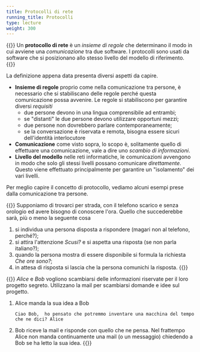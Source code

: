 ```yaml
---
title: Protocolli di rete
running_title: Protocolli
type: lecture
weight: 300
---
```


{{<def title="Protocollo">}}
Un **protocollo di rete** è un *insieme di regole* che determinano il modo in cui avviene una
*comunicazione* tra due software. I protocolli sono usati da software che si posizionano allo
stesso livello del modello di riferimento.
{{</def>}}

La definizione appena data presenta diversi aspetti da capire.
* **Insieme di regole** proprio come nella comunicazione tra persone, è necessario che si
stabiliscano delle regole perché questa comunicazione possa avvenire. Le regole si stabiliscono
per garantire diversi *requisiti*
    * due persone devono in una lingua comprensibile ad entrambi;
    * se "distanti" le due persone devono utilizzare opportuni mezzi;
    * due persone non dovrebbero parlare contemporaneamente;
    * se la conversazione è riservata e remota, bisogna essere sicuri dell'identità interlocutore
* **Comunicazione** come visto sopra, lo scopo è, solitamente quello di effettuare una comunicazione,
vale a dire uno *scambio di informazioni*.
* **Livello del modello** nelle reti informatiche, le comunicazioni avvengono in modo che solo
gli stessi livelli possano comunicare *direttamente*. Questo viene effettuato principalmente per
garantire un "isolamento" dei vari livelli.

Per meglio capire il concetto di protocollo, vediamo alcuni esempi prese dalla comunicazione tra
persone.

{{<example title="Che ore sono?">}}
Supponiamo di trovarci per strada, con il telefono scarico e senza orologio ed avere
bisogno di conoscere l'ora. Quello che succederebbe sarà, più o meno la seguente cosa
1. si individua una persona disposta a rispondere (magari non al telefono, perché?);
2. si attira l'attenzione *Scusi?* e si aspetta una risposta (se non parla italiano?);
3. quando la persona mostra di essere disponibile si formula la richiesta *Che ore sono?*;
4. in attesa di risposta si lascia che la persona comunichi la risposta.
{{</example>}}

{{<example tile="Scambio di email">}}
*Alice* e *Bob* vogliono scambiarsi delle informazioni riservate per il loro progetto
segreto. Utilizzano la mail per scambiarsi domande e idee sul progetto. 
1. Alice manda la sua idea a Bob 

    ``Ciao Bob, 
    ho pensato che potremmo inventare una macchina del tempo che ne dici?
    Alice``

2. Bob riceve la mail e risponde con quello che ne pensa. Nel frattempo Alice non
manda continuamente una mail (o un messaggio) chiedendo a Bob se ha letto la sua
idea.
{{</example>}}